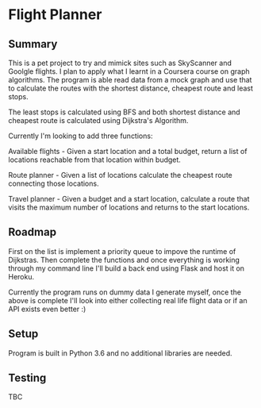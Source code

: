 # Flight Planner

## Summary

This is a pet project to try and mimick sites such as SkyScanner and Goolgle flights. I plan to apply what I learnt in a Coursera course on graph algorithms. The program is able read data from a mock graph and use that to calculate the routes with the shortest distance, cheapest route and least stops.

The least stops is calculated using BFS and both shortest distance and cheapest route is calculated using Dijkstra's Algorithm.

Currently I'm looking to add three functions:

Available flights - Given a start location and a total budget, return a list of locations reachable from that location within budget.

Route planner - Given a list of locations calculate the cheapest route connecting those locations.

Travel planner - Given a budget and a start location, calculate a route that visits the maximum number of locations and returns to the start locations.

## Roadmap

First on the list is implement a priority queue to impove the runtime of Dijkstras. Then complete the functions and once everything is working through my command line I'll build a back end using Flask and host it on Heroku.

Currently the program runs on dummy data I generate myself, once the above is complete I'll look into either collecting real life flight data or if an API exists even better :)


## Setup

Program is built in Python 3.6 and no additional libraries are needed.

## Testing

TBC
